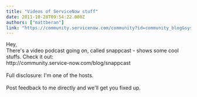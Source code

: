 ```yaml
---
title: "Videos of ServiceNow stuff"
date: 2011-10-28T09:54:22.000Z
authors: ["mattberan"]
link: "https://community.servicenow.com/community?id=community_blog&sys_id=21bcaa25dbd0dbc01dcaf3231f9619a8"
---
```

<p>Hey,<br />There's a video podcast going on, called snappcast - shows some cool stuffs. Check it out:<br />http://community.service-now.com/blog/snappcast<br /><br />Full disclosure: I'm one of the hosts.<br /><br />Post feedback to me directly and we'll get you fixed up.</p>